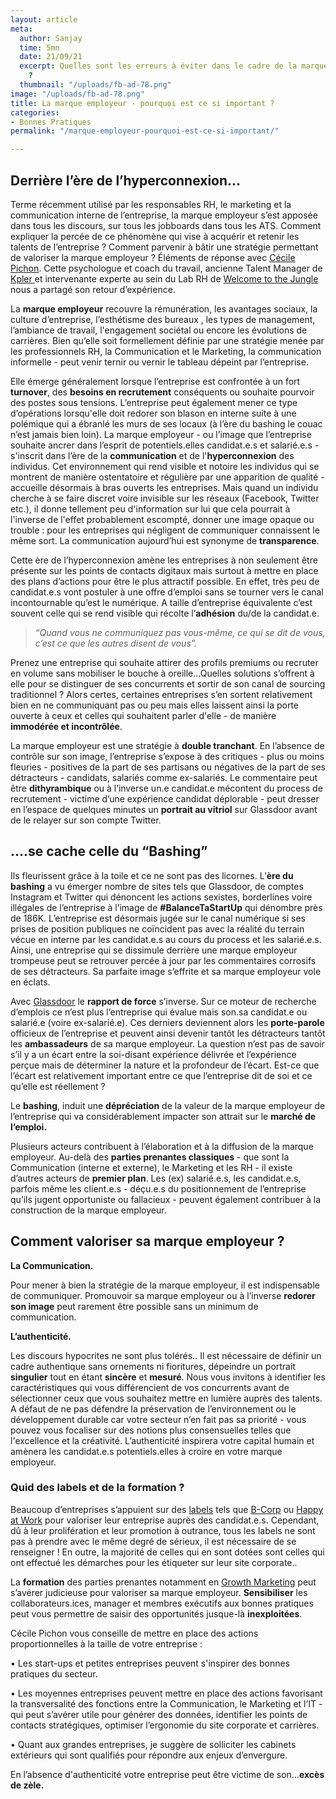 ```yaml
---
layout: article
meta:
  author: Sanjay
  time: 5mn
  date: 21/09/21
  excerpt: Quelles sont les erreurs à éviter dans le cadre de la marque employeur
    ?
  thumbnail: "/uploads/fb-ad-78.png"
image: "/uploads/fb-ad-78.png"
title: La marque employeur - pourquoi est ce si important ?
categories:
- Bonnes Pratiques
permalink: "/marque-employeur-pourquoi-est-ce-si-important/"

---
```

## Derrière l’ère de l’hyperconnexion...

Terme récemment utilisé par les responsables RH, le marketing et la communication interne de l’entreprise, la marque employeur s’est apposée dans tous les discours, sur tous les jobboards dans tous les ATS. Comment expliquer la percée de ce phénomène qui vise à acquérir et retenir les talents de l’entreprise ? Comment parvenir à bâtir une stratégie permettant de valoriser la marque employeur ? Éléments de réponse avec [Cécile Pichon](https://www.welcometothejungle.com/fr/authors/cecile-pichon). Cette psychologue et coach du travail, ancienne Talent Manager de [Kpler ](https://www.kpler.com/)et intervenante experte au sein du Lab RH de [Welcome to the Jungle](https://www.welcometothejungle.com/fr) nous a partagé son retour d’expérience.

La **marque employeur** recouvre la rémunération, les avantages sociaux, la culture d’entreprise, l’esthétisme des bureaux , les types de management, l’ambiance de travail, l'engagement sociétal ou encore les évolutions de carrières. Bien qu’elle soit formellement définie par une stratégie menée par les professionnels RH, la Communication et le Marketing, la communication informelle - peut venir ternir ou vernir le tableau dépeint par l’entreprise.

Elle émerge généralement lorsque l’entreprise est confrontée à un fort **turnover**, des **besoins en recrutement** conséquents ou souhaite pourvoir des postes sous tensions. L’entreprise peut également mener ce type d’opérations lorsqu'elle doit redorer son blason en interne suite à une polémique qui a ébranlé les murs de ses locaux (à l’ère du bashing le couac n’est jamais bien loin).  La marque employeur - ou l’image que l’entreprise souhaite ancrer dans l’esprit de potentiels.elles candidat.e.s et salarié.e.s - s'inscrit dans l’ère de la **communication** et de l'**hyperconnexion** des individus. Cet environnement qui rend visible et notoire les individus qui se montrent de manière ostentatoire et régulière par une apparition de qualité - accueille désormais à bras ouverts  les entreprises. Mais quand un individu cherche à se faire discret voire invisible sur les réseaux (Facebook, Twitter etc.), il donne tellement peu d'information sur lui que cela pourrait à l'inverse de l'effet probablement escompté, donner une image opaque ou trouble : pour les entreprises qui négligent de communiquer connaissent le même sort. La communication aujourd’hui  est synonyme de **transparence**.

Cette ère de l’hyperconnexion amène les entreprises à non seulement être présente sur les points de contacts digitaux mais surtout à mettre en place des plans d’actions pour être le plus attractif possible. En effet, très peu de candidat.e.s vont postuler à une offre d’emploi sans se tourner vers le canal incontournable qu’est le numérique. A taille d’entreprise équivalente c’est souvent celle qui se rend visible qui récolte l’**adhésion** du/de la  candidat.e.

> _“Quand vous ne communiquez pas vous-même, ce qui se dit de vous, c’est ce que les autres disent de vous”._

Prenez une entreprise qui souhaite attirer des profils premiums ou recruter en volume sans mobiliser le bouche à oreille…Quelles solutions s’offrent à elle pour se distinguer de ses concurrents et sortir de son canal de sourcing traditionnel ? Alors certes, certaines entreprises s’en sortent relativement bien en ne communiquant pas ou peu mais elles laissent ainsi la porte ouverte à ceux et celles qui souhaitent parler d'elle -   de manière **immodérée et incontrôlée**.

La marque employeur est une stratégie à **double tranchant**. En l’absence de contrôle sur son image, l’entreprise s’expose à des critiques - plus ou moins fleuries - positives de la part de ses partisans ou négatives de la part de ses détracteurs - candidats, salariés comme ex-salariés. Le commentaire peut être **dithyrambique** ou à l’inverse un.e candidat.e mécontent du process de recrutement - victime d’une expérience candidat déplorable -  peut dresser en l’espace de quelques minutes un **portrait au vitriol** sur Glassdoor avant de le relayer sur son compte Twitter.

## ….se cache celle du “Bashing”

Ils fleurissent grâce à la toile et ce ne sont pas des licornes. L’**ère du bashing** a vu émerger nombre de sites tels que Glassdoor, de comptes Instagram et Twitter qui dénoncent les actions sexistes, borderlines voire illégales de l’entreprise à l’image de **#BalanceTaStartUp** qui dénombre près de 186K. L’entreprise est désormais jugée sur le canal numérique si ses prises de position publiques ne coïncident pas avec la réalité du terrain vécue en interne par les candidat.e.s au cours du process et les salarié.e.s. Ainsi, une entreprise qui se dissimule derrière une marque employeur trompeuse peut se retrouver percée à jour par les commentaires corrosifs de ses détracteurs. Sa parfaite image s’effrite et sa marque employeur vole en éclats.

Avec [Glassdoor](https://www.glassdoor.fr/) le **rapport de force** s’inverse. Sur ce moteur de recherche d’emplois ce n’est plus l’entreprise qui évalue mais son.sa candidat.e ou  salarié.e (voire ex-salarié.e). Ces derniers deviennent alors les **porte-parole** officieux de l’entreprise et peuvent ainsi devenir tantôt les détracteurs tantôt les **ambassadeurs** de sa marque employeur. La question n’est pas de savoir s’il y a un écart entre la soi-disant expérience délivrée et l’expérience perçue mais de déterminer la nature et la profondeur de l’écart. Est-ce que l’écart est relativement important entre ce que l’entreprise dit de soi et ce qu’elle est réellement ?

Le **bashing**, induit une **dépréciation** de la valeur de la marque employeur de l’entreprise qui va considérablement impacter son attrait sur le **marché de l’emploi.**

Plusieurs acteurs contribuent à l’élaboration et à la diffusion de la marque employeur. Au-delà des **parties prenantes classiques** -  que sont la Communication (interne et externe), le Marketing et les RH - il existe d’autres acteurs de **premier plan**. Les (ex) salarié.e.s, les candidat.e.s, parfois même les client.e.s - déçu.e.s du positionnement de l’entreprise qu’ils jugent opportuniste ou fallacieux - peuvent également contribuer à la construction de la marque employeur.

## Comment valoriser sa marque employeur ?

**La Communication.**

Pour mener à bien la stratégie de la marque employeur, il est indispensable de communiquer. Promouvoir sa marque employeur ou à l’inverse **redorer son image** peut rarement être possible sans un minimum de communication.

**L’authenticité.**

Les discours hypocrites ne sont plus tolérés.. Il est nécessaire de définir un cadre authentique sans ornements ni fioritures, dépeindre un portrait **singulier** tout en étant **sincère** et **mesuré**. Nous vous invitons à identifier les caractéristiques qui vous différencient de vos concurrents avant de sélectionner ceux  que vous souhaitez mettre en lumière auprès des talents. A défaut de ne pas défendre la préservation de l’environnement ou le développement durable car votre secteur n’en fait pas sa priorité - vous pouvez vous focaliser sur des notions plus consensuelles telles que l'excellence et la créativité. L’authenticité inspirera votre capital humain et amènera les candidat.e.s potentiels.elles à croire en votre marque employeur.

### Quid des labels et de la formation ?

Beaucoup d’entreprises s’appuient sur des [labels](https://bcorporation.eu/about-b-lab/country-partner/france) tels que [B-Corp](https://bcorporation.eu/about-b-lab/country-partner/france) ou [Happy at Work](https://happy-at-work.org/) pour valoriser leur entreprise auprès des candidat.e.s. Cependant, dû à leur prolifération et leur promotion à outrance, tous les labels ne sont pas à prendre avec le même degré de sérieux, il est nécessaire de se renseigner ! En outre, la majorité de celles qui en sont dotées sont celles qui ont effectué les démarches pour les étiqueter sur leur site corporate..

La **formation** des parties prenantes notamment en [Growth Marketing](https://blog.refty.co/journee-type-head-of-talent-acquisition/) peut s’avérer judicieuse pour valoriser sa marque employeur. **Sensibiliser** les collaborateurs.ices, manager et membres exécutifs aux bonnes pratiques peut vous permettre de saisir des opportunités jusque-là **inexploitées**.

Cécile Pichon vous conseille de mettre en place des actions proportionnelles  à la taille de votre entreprise :

• Les start-ups et petites entreprises peuvent s'inspirer des bonnes pratiques du secteur.

• Les moyennes entreprises peuvent mettre en place des actions favorisant la transversalité des fonctions entre la Communication, le Marketing et  l’IT - qui peut s’avérer utile pour générer des données, identifier les points de contacts stratégiques, optimiser l’ergonomie du site corporate et carrières.

• Quant aux grandes entreprises, je suggère de solliciter les cabinets extérieurs qui sont qualifiés pour répondre aux enjeux d’envergure.

En l’absence d'authenticité votre entreprise peut être victime de son...**excès de zèle.**